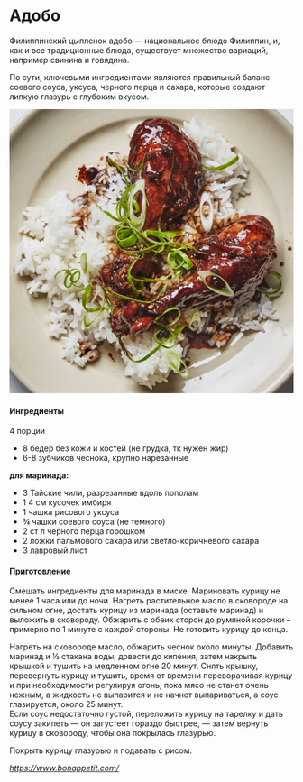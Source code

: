 ﻿---
image: ../pics/Filipino-Chicken-Adobo_7.webp
---
# Адобо

Филиппинский цыпленок адобо — национальное блюдо Филиппин, и, как и все традиционные блюда, существует множество вариаций, например свинина и говядина.

По сути, ключевыми ингредиентами являются правильный баланс соевого соуса, уксуса, черного перца и сахара, которые создают липкую глазурь с глубоким вкусом.

![Адобо](../pics/Filipino-Chicken-Adobo_7.webp)

#### Ингредиенты

4 порции

* 8 бедер без кожи и костей (не грудка, тк нужен жир)
* 6-8 зубчиков чеснока, крупно нарезанные
  
**для маринада:**

* 3 Тайские чили, разрезанные вдоль пополам
* 1 4 см кусочек имбиря
* 1 чашка рисового уксуса
* ¾ чашки соевого соуса (не темного)
* 2 ст л черного перца горошком
* 2 ложки пальмового сахара или светло-коричневого сахара
* 3 лавровый лист

#### Приготовление

Смешать ингредиенты для маринада в миске. Мариновать курицу не менее 1 часа или до ночи.
Нагреть растительное масло в сковороде на сильном огне, достать курицу из маринада (оставьте маринад) и выложить в сковороду. Обжарить с обеих сторон до румяной корочки – примерно по 1 минуте с каждой стороны. Не готовить курицу до конца.

Нагреть на сковороде масло, обжарить чеснок около минуты. Добавить маринад и ½ стакана воды, довести до кипения, затем накрыть крышкой и тушить на медленном огне 20 минут. Снять крышку, перевернуть курицу и тушить, время от времени переворачивая курицу и при необходимости регулируя огонь, пока мясо не станет очень нежным, а жидкость не выпарится и не начнет выпариваться, а соус глазируется, около 25 минут.  
Если соус недостаточно густой, переложить курицу на тарелку и дать соусу закипеть — он загустеет гораздо быстрее, — затем вернуть курицу в сковороду, чтобы она покрылась глазурью.

Покрыть курицу глазурью и подавать с рисом.

*https://www.bonappetit.com/*
